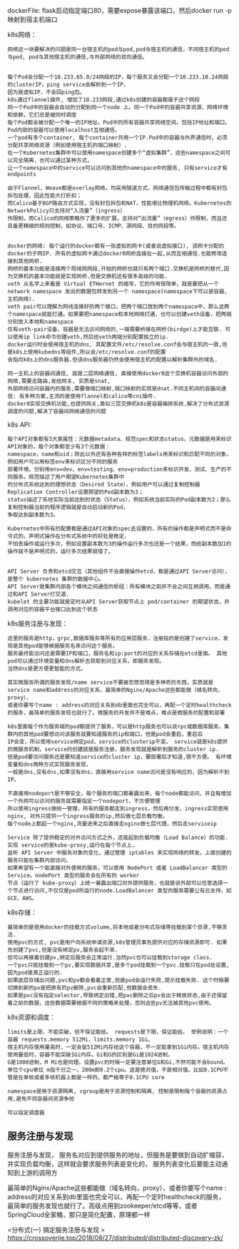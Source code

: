 dockerFile:
  flask启动指定端口80，需要expose暴露该端口，然后docker run -p映射到宿主机端口


k8s网络：
    
    网络这一块要解决的问题是同一台宿主机的pod与pod,pod与宿主机的通信，不同宿主机的pod与pod, pod与其他宿主机的通信,与外部网络的双向通信。
   
    
    每个Pod会分配一个10.233.65.0/24网段的IP，每个服务又会分配一个10.233.10.24网段的clusterIP，ping service会解析到一个IP，
    因为是虚拟IP，不会回ping包。     
    k8s通过flannel插件, 增加了10.233网段,通过k8s创建的容器都属于这个网段
    同一个Pod中的容器会自动的分配到同一个node 上。同一个Pod中的容器共享资源、网络环境和依赖，它们总是被同时调度
    每个Pod都会被分配一个唯一的IP地址。Pod中的所有容器共享网络空间，包括IP地址和端口。Pod内部的容器可以使用localhost互相通信。
    一个pod有多个container, 每个container共用一个IP.Pod中的容器与外界通信时，必须分配共享网络资源（例如使用宿主机的端口映射）.
    在一个Kubernetes集群中可以使用namespace创建多个“虚拟集群”，这些namespace之间可以完全隔离，也可以通过某种方式，
    让一个namespace中的service可以访问到其他的namespace中的服务, 只有service才有endpoints
    
    由于Flannel、Weave都是overlay网络，均采用隧道方式，网络通信包传输过程中都有封包拆包处理，因此性能大打折扣；
    而Calico基于BGP路由方式实现，没有封包拆包和NAT，性能堪比物理机网络。Kubernetes的NetworkPolicy只支持对“入流量”（ingress）
    作限制，而Calico的网络策略作了更多的扩展，支持对“出流量”（egress）作限制，而且还具备更精细的规则控制，如协议、端口号、ICMP、源网段、目的网段等。
    
    
    docker的网络: 每个运行的docker都有一张虚拟的网卡(或者说虚拟接口), 该网卡分配的docker的子网IP. 所有的虚拟网卡通过docker0网桥连接在一起,从而互相通信.也能修改连接到其他网桥.
    网桥的基本功能是连接两个局域网网段,开始的网桥也就只有两个端口.交换机是网桥的替代,因为交换机的基本功能就是实现网桥.但是交换机还有很多高级的功能.
    veth 从名字上来看是 Virtual ETHernet 的缩写，它的作用很简单，就是要把从一个 network namespace 发出的数据包转发到另一个 namespace(namespace下可以是容器,主机网络).
    veth pair可以理解为网线连接好的两个接口，把两个端口放到两个namespace中，那么这两个namespace就能打通。如果要把namespace和本地网络打通，也可以创建veth设备，把两端分别放入本地和namespace 
    仅有veth-pair设备，容器是无法访问网络的,一端需要桥接在网桥(birdge)上才能互联. 可以使用ip link命令创建veth,然后给veth两端分别配置独立的ip. 
    docker运行时会使用宿主机的dns, 其配置文件/etc/resolve.conf会与宿主机的一致,但是k8s上使用kubedns等组件,所以会/etc/resolve.conf的配置
    会指向k8s上的dns服务器.但该dns服务器仍然会使用宿主机的配置以解析集群外的域名.
    
    同一主机上的容器间通信, 就是二层网络通信, 直接使用docker0这个交换机容器访问外部的网络,需要走路由,发给网关, 实质是snat, 
    外部网络访问容器内的服务,需要做端口映射,端口映射的实现是dnat.不同主机间的容器间通信: 有多种方案,主流的是使用flannel和calico等cni插件.
    docker0实现交换机功能,也提供网关,类似三层交换机k8s是容器编排系统,解决了分布式资源调度的问题,解决了容器间网络通信的问题



k8s API:

    每个API对象都有3大类属性：元数据metadata、规范spec和状态status。元数据是用来标识API对象的，每个对象都至少有3个元数据：
    namespace，name和uid；除此以外还有各种各样的标签labels用来标识和匹配不同的对象，例如用户可以用标签env来标识区分不同的服务
    部署环境，分别用env=dev、env=testing、env=production来标识开发、测试、生产的不同服务。规范描述了用户期望Kubernetes集群中
    的分布式系统达到的理想状态（Desired State），例如用户可以通过复制控制器Replication Controller设置期望的Pod副本数为3；
    status描述了系统实际当前达到的状态（Status），例如系统当前实际的Pod副本数为2；那么复制控制器当前的程序逻辑就是自动启动新的Pod，
    争取达到副本数为3。
    
    Kubernetes中所有的配置都是通过API对象的spec去设置的，所有的操作都是声明式而不是命令式的。声明式操作在分布式系统中的好处是稳定，
    不怕丢操作或运行多次，例如设置副本数为3的操作运行多次也还是一个结果，而给副本数加1的操作就不是声明式的，运行多次结果就错了。
    
    
    API Server 负责和etcd交互（其他组件不会直接操作etcd，都是通过API Server访问），是整个 kubernetes 集群的数据中心。
    API Server是集群内部各个模块之间通信的枢纽：所有模块之前并不会之间互相调用，而是通过和API Server打交道.
    kubelet 的主要功能就是定时从API Server获取节点上 pod/container 的期望状态，并调用对应的容器平台接口达到这个状态

k8s服务注册与发现：
    
    这里的服务是http，grpc,数据库服务等所有的应用层服务，注册指的是创建了service，发现是其他pod能够根据服务名来访问这个服务。
    服务最终能访问还是需要IP和端口，服务名和ip:port的对应的关系存储在etcd里面。 其他pod可以通过环境变量和dns解析去获取到对应关系，即服务发现。
    当然dns是更方便更智能的方式。
    
    其实微服务所谓的服务发现/name service不要被忽悠觉得是多神奇的东西，实质就是service name和address的对应关系，最简单的Nginx/Apache这些都能做（域名转向，proxy），
    或者你要写个name : address的对应关系到db里面也完全可以，再配一个定时healthcheck的服务，最简单的服务发现也就行了。微服务的开发并不是难点，难点是微服务的配置和部署
    
    k8s里面每个作为服务端的pod都提供了服务，可以是http服务也可以说rpc或数据库服务，集群内的其他pod要想访问该服务就要知道服务的ip和端口，但是pod会重启，重启后
    IP会变，所以使用service绑定pod，service的clusterip不变。 service就是k8s提供的微服务机制，service的创建就是服务注册，服务发现就是解析到服务的cluster ip.
    但是pod要访问服务还是要知道service的cluster ip，要部署后才知道,很不方便。 有环境变量和dns两种方式实现服务发现，
    一般是dns,没有dns,如果没有dns，直接用service name访问是没有响应的，因为解析不到IP。
    
    不直接用nodeport是不够安全，每个服务的端口都暴露出来，每个node都能访问，并且每增加一个外网可以访问的服务就需要指定一个nodeport，不方便管理
    所以使用ingress做统一管理，所有的服务都走到ingress，然后再分发，ingress实现使用nginx, 对外只提供一个ingress服务的ip,然后做七层负载均衡。
    每个node上都起一个nginx,流量进来之后直接走nginx做七层代理，然后走serviceip
    
    Service 除了提供稳定的对外访问方式之外，还能起到负载均衡（Load Balance）的功能.实现 service的是kube-proxy,运行在每个节点上，
    监听 API Server 中服务对象的变化，通过管理 iptables 来实现网络的转发。上面创建的服务只能在集群内部访问，
    如果希望有一个能直接对外使用的服务，可以使用 NodePort 或者 LoadBalancer 类型的 Service。nodePort 类型的服务会在所有的 worker
    节点（运行了 kube-proxy）上统一暴露出端口对外提供服务，也就是说外部可以任意选择一个节点进行访问,不仅仅是pod所运行的node.LoadBalancer 类型的服务需要公有云支持，如GCE、AWS。 
    
    
    
k8s存储：

    最简单的是使用docker的挂载方式volume,将本地或者分布式存储等挂载到某个目录,不够灵活.
    使用pvc的方式, pvc是用户向系统申请资源,k8s管理员事先提供对应的存储资源即可. 如果先创建了pvc,但是没有绑定pv,服务会起不来.
    但可以再接着创建pv,绑定后服务会正常运行.当然pvc也可以挂载到storage class.
    一个pvc只能挂载到一个pv,要实现数据共享,是多个pod挂载到一个pvc.挂载只在pod处设置,因为pod是真正运行的.
    如果底层存储出问题,pvc和pv都会看着正常,但是pod会运行失败,提示挂载失败. 这个时候要切换到新的pv是把原有的pv删除,pvc会重新匹配,但数据会丢失.
    如果是pvc没有指定selector,导致绑定出错,把pvc删除之后pv会出于释放状态,由于还保留着之前的数据，这些数据需要根据不同的策略来处理，否则这些pv无法被其他pvc使用。


k8s资源和调度：

    limits是上限，不能突破，但不保证能给。 requests是下限，保证能给。 举例说明：一个容器 requests.memory 512Mi，limits.memory 1Gi。
    宿主机内存使用量高时，一定会留512Mi内存给这个容器，不一定能拿到1Gi内存。宿主机内存使用量低时，容器不能突破1Gi内存。Gi和G的区别是Gi是1024进制，
    G是1000进制，M Mi也是同理。设置pvc的时候一定要注意单位G和Gi,不然可能不会bound。
    单位个cpu单位 m指千分之一，200m即0.2个cpu。这是绝对值，不是相对值。比如0.1CPU不管是在单核或者多核机器上都是一样的，都严格等于0.1CPU core
    
    namespace是用于资源隔离, cgroup是用于资源控制和隔离, 控制是限制每个容器的资源占用,避免不同容器间资源争抢
    
    可以指定调度器 
    
    
## 服务注册与发现
服务注册与发现， 服务名对应到提供服务的地址，但服务是要做到自动扩缩容，并实现负载均衡，这样就会要求服务列表是变化的，
服务列表变化后要能主动通知到上游的调用方

最简单的Nginx/Apache这些都能做（域名转向，proxy），或者你要写个name : address的对应关系到db里面也完全可以，再配一个定时healthcheck的服务，
最简单的服务发现也就行了。高级点用到zookeeper/etcd等等，或者SpringCloud全家桶，那只是简化配置，原理都一样


<分布式(一) 搞定服务注册与发现 > https://crossoverjie.top/2018/08/27/distributed/distributed-discovery-zk/